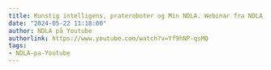 ```yaml
---
title: Kunstig intelligens, prateroboter og Min NDLA. Webinar fra NDLA.
date: "2024-05-22 11:18:00"
author: NDLA på Youtube
authorlink: https://www.youtube.com/watch?v=Yf9hNP-qsMQ
tags:
- NDLA-pa-Youtube
---
```

